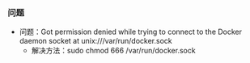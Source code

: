 ### 问题
* 问题：Got permission denied while trying to connect to the Docker daemon socket at unix:///var/run/docker.sock
    * 解决方法：sudo chmod 666 /var/run/docker.sock
